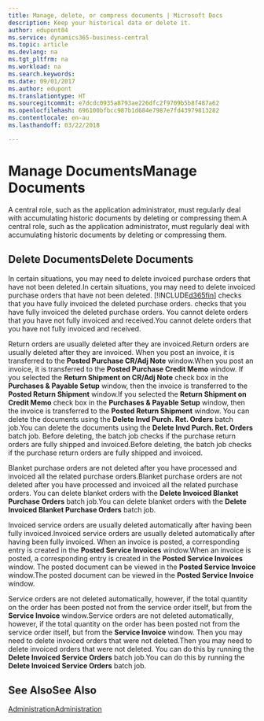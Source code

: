 ```yaml
---
title: Manage, delete, or compress documents | Microsoft Docs
description: Keep your historical data or delete it.
author: edupont04
ms.service: dynamics365-business-central
ms.topic: article
ms.devlang: na
ms.tgt_pltfrm: na
ms.workload: na
ms.search.keywords: 
ms.date: 09/01/2017
ms.author: edupont
ms.translationtype: HT
ms.sourcegitcommit: e7dcdc0935a8793ae226dfc2f9709b5b8f487a62
ms.openlocfilehash: 696100bfbcc987b1d684e7987e7fd43979813282
ms.contentlocale: en-au
ms.lasthandoff: 03/22/2018

---
```

# <a name="manage-documents"></a><span data-ttu-id="96e13-103">Manage Documents</span><span class="sxs-lookup"><span data-stu-id="96e13-103">Manage Documents</span></span>
<span data-ttu-id="96e13-104">A central role, such as the application administrator, must regularly deal with accumulating historic documents by deleting or compressing them.</span><span class="sxs-lookup"><span data-stu-id="96e13-104">A central role, such as the application administrator, must regularly deal with accumulating historic documents by deleting or compressing them.</span></span>  

## <a name="delete-documents"></a><span data-ttu-id="96e13-105">Delete Documents</span><span class="sxs-lookup"><span data-stu-id="96e13-105">Delete Documents</span></span>
<span data-ttu-id="96e13-106">In certain situations, you may need to delete invoiced purchase orders that have not been deleted.</span><span class="sxs-lookup"><span data-stu-id="96e13-106">In certain situations, you may need to delete invoiced purchase orders that have not been deleted.</span></span> [!INCLUDE[d365fin](includes/d365fin_md.md)]<span data-ttu-id="96e13-107"> checks that you have fully invoiced the deleted purchase orders.</span><span class="sxs-lookup"><span data-stu-id="96e13-107"> checks that you have fully invoiced the deleted purchase orders.</span></span> <span data-ttu-id="96e13-108">You cannot delete orders that you have not fully invoiced and received.</span><span class="sxs-lookup"><span data-stu-id="96e13-108">You cannot delete orders that you have not fully invoiced and received.</span></span>  

<span data-ttu-id="96e13-109">Return orders are usually deleted after they are invoiced.</span><span class="sxs-lookup"><span data-stu-id="96e13-109">Return orders are usually deleted after they are invoiced.</span></span> <span data-ttu-id="96e13-110">When you post an invoice, it is transferred to the **Posted Purchase CR/Adj Note** window.</span><span class="sxs-lookup"><span data-stu-id="96e13-110">When you post an invoice, it is transferred to the **Posted Purchase Credit Memo** window.</span></span> <span data-ttu-id="96e13-111">If you selected the **Return Shipment on CR/Adj Note** check box in the **Purchases & Payable Setup** window, then the invoice is transferred to the **Posted Return Shipment** window.</span><span class="sxs-lookup"><span data-stu-id="96e13-111">If you selected the **Return Shipment on Credit Memo** check box in the **Purchases & Payable Setup** window, then the invoice is transferred to the **Posted Return Shipment** window.</span></span> <span data-ttu-id="96e13-112">You can delete the documents using the **Delete Invd Purch. Ret. Orders** batch job.</span><span class="sxs-lookup"><span data-stu-id="96e13-112">You can delete the documents using the **Delete Invd Purch. Ret. Orders** batch job.</span></span> <span data-ttu-id="96e13-113">Before deleting, the batch job checks if the purchase return orders are fully shipped and invoiced.</span><span class="sxs-lookup"><span data-stu-id="96e13-113">Before deleting, the batch job checks if the purchase return orders are fully shipped and invoiced.</span></span>  

<span data-ttu-id="96e13-114">Blanket purchase orders are not deleted after you have processed and invoiced all the related purchase orders.</span><span class="sxs-lookup"><span data-stu-id="96e13-114">Blanket purchase orders are not deleted after you have processed and invoiced all the related purchase orders.</span></span> <span data-ttu-id="96e13-115">You can delete blanket orders with the **Delete Invoiced Blanket Purchase Orders** batch job.</span><span class="sxs-lookup"><span data-stu-id="96e13-115">You can delete blanket orders with the **Delete Invoiced Blanket Purchase Orders** batch job.</span></span>  

<span data-ttu-id="96e13-116">Invoiced service orders are usually deleted automatically after having been fully invoiced.</span><span class="sxs-lookup"><span data-stu-id="96e13-116">Invoiced service orders are usually deleted automatically after having been fully invoiced.</span></span> <span data-ttu-id="96e13-117">When an invoice is posted, a corresponding entry is created in the **Posted Service Invoices** window.</span><span class="sxs-lookup"><span data-stu-id="96e13-117">When an invoice is posted, a corresponding entry is created in the **Posted Service Invoices** window.</span></span> <span data-ttu-id="96e13-118">The posted document can be viewed in the **Posted Service Invoice** window.</span><span class="sxs-lookup"><span data-stu-id="96e13-118">The posted document can be viewed in the **Posted Service Invoice** window.</span></span>  

<span data-ttu-id="96e13-119">Service orders are not deleted automatically, however, if the total quantity on the order has been posted not from the service order itself, but from the **Service Invoice** window.</span><span class="sxs-lookup"><span data-stu-id="96e13-119">Service orders are not deleted automatically, however, if the total quantity on the order has been posted not from the service order itself, but from the **Service Invoice** window.</span></span> <span data-ttu-id="96e13-120">Then you may need to delete invoiced orders that were not deleted.</span><span class="sxs-lookup"><span data-stu-id="96e13-120">Then you may need to delete invoiced orders that were not deleted.</span></span> <span data-ttu-id="96e13-121">You can do this by running the **Delete Invoiced Service Orders** batch job.</span><span class="sxs-lookup"><span data-stu-id="96e13-121">You can do this by running the **Delete Invoiced Service Orders** batch job.</span></span>  

## <a name="see-also"></a><span data-ttu-id="96e13-122">See Also</span><span class="sxs-lookup"><span data-stu-id="96e13-122">See Also</span></span>  
[<span data-ttu-id="96e13-123">Administration</span><span class="sxs-lookup"><span data-stu-id="96e13-123">Administration</span></span>](admin-setup-and-administration.md)  

